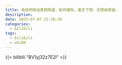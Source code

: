 ```yaml
---
title: 电信网络运营商限速，偷鸡摸狗，毫无下限，无理由限速。
description:
date: 2025-07-07 22:10:29
categories:
  - bilibili
tags:
  - bilibili
  - sb189
---
```


{{< bilibili "BV1yj32z7E2i" >}}

